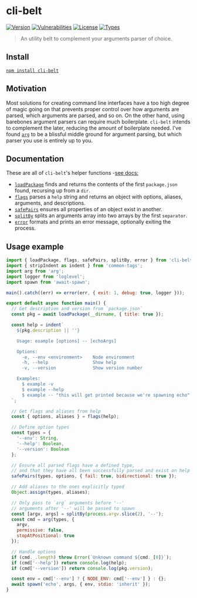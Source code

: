 # cli-belt

[![Version](https://img.shields.io/npm/v/cli-belt.svg)](https://www.npmjs.com/package/cli-belt)
[![Vulnerabilities](https://img.shields.io/snyk/vulnerabilities/npm/cli-belt.svg)](https://snyk.io/test/npm/cli-belt)
[![License](https://img.shields.io/github/license/rafamel/utils.svg)](https://github.com/rafamel/cli-belt/blob/master/LICENSE)
[![Types](https://img.shields.io/npm/types/cli-belt.svg)](https://www.npmjs.com/package/cli-belt)

> An utility belt to complement your arguments parser of choice.

## Install

[`npm install cli-belt`](https://www.npmjs.com/package/cli-belt)

## Motivation

Most solutions for creating command line interfaces have a too high degree of magic going on that prevents proper control over how arguments are parsed, which arguments are parsed, and so on. On the other hand, using barebones argument parsers can require much boilerplate. `cli-belt` intends to complement the later, reducing the amount of boilerplate needed. I've found [`arg`](https://github.com/zeit/arg) to be a blissful middle ground for argument parsing, but which parser you use is entirely up to you.

## Documentation

These are all of `cli-belt`'s helper functions -[see docs:](https://rafamel.github.io/utils/cli-belt/modules.html)

* [`loadPackage`](https://rafamel.github.io/utils/cli-belt/modules.html#loadPackage) finds and returns the contents of the first `package.json` found, recursing up from a `dir`.
* [`flags`](https://rafamel.github.io/utils/cli-belt/modules.html#flags) parses a `help` string and returns an object with options, aliases, arguments, and descriptions.
* [`safePairs`](https://rafamel.github.io/utils/cli-belt/modules.html#safePairs) ensures all properties of an object exist in another.
* [`splitBy`](https://rafamel.github.io/utils/cli-belt/modules.html#splitBy) splits an arguments array into two arrays by the first `separator`.
* [`error`](https://rafamel.github.io/utils/cli-belt/modules.html#error) formats and prints an error message, optionally exiting the process.

## Usage example

```javascript
import { loadPackage, flags, safePairs, splitBy, error } from 'cli-belt';
import { stripIndent as indent } from 'common-tags';
import arg from 'arg';
import logger from 'loglevel';
import spawn from 'await-spawn';

main().catch((err) => error(err, { exit: 1, debug: true, logger }));

export default async function main() {
  // Get description and version from `package.json`
  const pkg = await loadPackage(__dirname, { title: true });

  const help = indent`
    ${pkg.description || ''}

    Usage: example [options] -- [echoArgs]

    Options:
      -e, --env <environment>    Node environment
      -h, --help                 Show help
      -v, --version              Show version number

    Examples:
      $ example -v
      $ example --help
      $ example -- "this will get printed because we're spawning echo"
  `;

  // Get flags and aliases from help
  const { options, aliases } = flags(help);

  // Define option types
  const types = {
    '--env': String,
    '--help': Boolean,
    '--version': Boolean
  };

  // Ensure all parsed flags have a defined type,
  // and that they have all been successfully parsed and exist on help
  safePairs(types, options, { fail: true, bidirectional: true });

  // Add aliases to the ones explicitly typed
  Object.assign(types, aliases);

  // Only pass to `arg` arguments before '--'
  // arguments after '--' will be passed to spawn
  const [argv, args] = splitBy(process.argv.slice(2), '--');
  const cmd = arg(types, {
    argv,
    permissive: false,
    stopAtPositional: true
  });

  // Handle options
  if (cmd._.length) throw Error(`Unknown command ${cmd._[0]}`);
  if (cmd['--help']) return console.log(help);
  if (cmd['--version']) return console.log(pkg.version);

  const env = cmd['--env'] ? { NODE_ENV: cmd['--env'] } : {};
  await spawn('echo', args, { env, stdio: 'inherit' });
}
```
